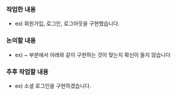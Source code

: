 ### 작업한 내용
- ex) 회원가입, 로그인, 로그아웃을 구현했습니다.

### 논의할 내용
- ex) ~ 부분에서 아래와 같이 구현하는 것이 맞는지 확신이 들지 않습니다

### 추후 작업할 내용
- ex) 소셜 로그인을 구현하겠습니다.
